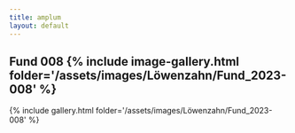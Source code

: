 ```yaml
---
title: amplum
layout: default
---
```

Fund 008
{% include image-gallery.html folder='/assets/images/Löwenzahn/Fund_2023-008' %}
---
{% include gallery.html folder='/assets/images/Löwenzahn/Fund_2023-008' %}
